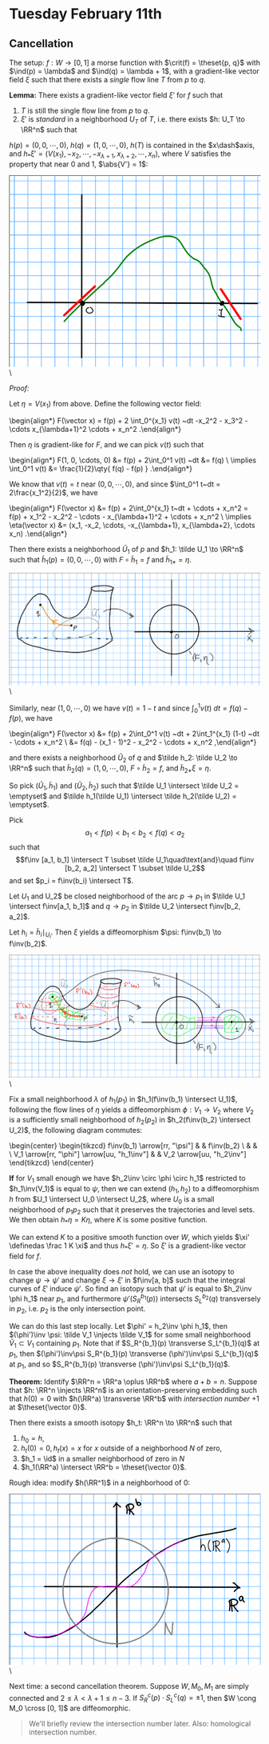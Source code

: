 # Tuesday February 11th

## Cancellation

The setup:
$f: W \to [0, 1]$ a morse function with $\crit(f) = \theset{p, q}$ with $\ind(p) = \lambda$ and $\ind(q) = \lambda + 1$, with a gradient-like vector field $\xi$ such that there exists a *single* flow line $T$ from $p$ to $q$.

**Lemma:**
There exists a gradient-like vector field $\xi'$ for $f$ such that

1. $T$ is still the single flow line from $p$ to $q$.
2. $\xi'$ is *standard* in a neighborhood $U_T$ of $T$, i.e. there exists $h: U_T \to \RR^n$ such that 

$h(p) = (0, 0, \cdots, 0)$, $h(q) = (1, 0,\cdots, 0)$,
  $h(T)$ is contained in the $x\dash$axis, and $h_* \xi' = (V(x_1), -x_2, \cdots, -x_{\lambda+1}, x_{\lambda+2}, \cdots, x_n)$,
  where $V$ satisfies the property that near 0 and 1, $\abs{V'} = 1$:

![Image](figures/2020-02-11-11:08.png)\

*Proof:*

Let $\eta = V(x_1)$ from above.
Define the following vector field:

\begin{align*}
F(\vector x) = f(p) + 2 \int_0^{x_1} v(t) ~dt -x_2^2 - x_3^2 - \cdots x_{\lambda+1}^2 \cdots + x_n^2
.\end{align*}

Then $\eta$ is gradient-like for $F$, and we can pick $v(t)$ such that

\begin{align*}
F(1, 0, \cdots, 0) &=
f(p) + 2\int_0^1 v(t) ~dt &= f(q) \\
\implies \int_0^1 v(t) &= \frac{1}{2}\qty{ f(q) - f(p)  }
.\end{align*}


We know that $v(t) = t$ near $(0, 0, \cdots, 0)$, and since $\int_0^1 t~dt = 2\frac{x_1^2}{2}$, we have

\begin{align*}
F(\vector x) 
&= f(p) + 2\int_0^{x_1} t~dt + \cdots + x_n^2 = f(p) + x_1^2 - x_2^2 - \cdots - x_{\lambda+1}^2 + \cdots + x_n^2 \\
\implies \eta(\vector x) 
&= (x_1, -x_2, \cdots, -x_{\lambda+1}, x_{\lambda+2}, \cdots x_n)
.\end{align*}

Then there exists a neighborhood $\tilde U_1$ of $p$ and $h_1: \tilde U_1 \to \RR^n$ such that $\tilde h_1(p) = (0, 0, \cdots, 0)$ with $F \circ \tilde h_1 = f$ and $\tilde h_{1*} = \eta$.


![Image](figures/2020-02-11-11:21.png)\

Similarly, near $(1, 0, \cdots, 0)$ we have $v(t) = 1 -t$ and since $\int_0^1 v(t)~dt = f(q) - f(p)$, we have

\begin{align*}
F(\vector x) &= f(p) + 2\int_0^1 v(t) ~dt + 2\int_1^{x_1} (1-t) ~dt - \cdots + x_n^2 \\
&= f(q) - (x_1 - 1)^2 - x_2^2 - \cdots + x_n^2
,\end{align*}

and there exists a neighborhood $\tilde U_2$ of $q$ and $\tilde h_2: \tilde U_2 \to \RR^n$ such that $\tilde h_2(q) = (1, 0, \cdots, 0)$, $F\circ \tilde h_2 = f$, and $\tilde h_{2*} \xi = \eta$.

So pick $(\tilde U_1,\tilde h_1)$ and $(\tilde U_2, \tilde h_2)$ such that $\tilde U_1 \intersect \tilde U_2 = \emptyset$ and $\tilde h_1(\tilde U_1) \intersect \tilde h_2(\tilde U_2) = \emptyset$.

Pick $$a_1 < f(p) < b_1 < b_2 < f(q) < a_2$$ such that 
$$f\inv [a_1, b_1] \intersect T \subset \tilde U_1\quad\text{and}\quad f\inv [b_2, a_2] \intersect T \subset \tilde U_2$$ 
and set $p_i = f\inv(b_i) \intersect T$.

Let $U_1$ and U_2$ be closed neighborhood of the arc $p \to p_1$ in $\tilde U_1 \intersect f\inv[a_1, b_1]$ and $q \to p_2$ in $\tilde U_2 \intersect f\inv[b_2, a_2]$.

Let $h_i = \tilde h_i \mid_{U_i}$.
Then $\xi$ yields a diffeomorphism $\psi: f\inv(b_1) \to f\inv(b_2)$.

![Image](figures/2020-02-11-11:37.png)\

Fix a small neighborhood $\lambda$ of $h_1(p_1)$ in $h_1(f\inv(b_1) \intersect U_1)$, following the flow lines of $\eta$ yields a diffeomorphism $\phi: V_1 \to V_2$ where $V_2$ is a sufficiently small neighborhood of $h_2(p_2)$ in $h_2(f\inv(b_2) \intersect U_2)$, the following diagram commutes:

\begin{center}
\begin{tikzcd}
f\inv(b_1) \arrow[rr, "\psi"]                &  & f\inv(b_2)                \\
                                             &  &                           \\
V_1 \arrow[rr, "\phi"] \arrow[uu, "h_1\inv"] &  & V_2 \arrow[uu, "h_2\inv"]
\end{tikzcd}
\end{center}


**If** for $V_1$ small enough we have $h_2\inv \circ \phi \circ h_1$ restricted to $h_1\inv(V_1)$ is equal to $\psi$, then we can extend $(h_1, h_2)$ to a diffeomorphism $h$ from $U_1 \intersect U_0 \intersect U_2$, where $U_0$ is a small neighborhood of $p_1 p_2$ such that it preserves the trajectories and level sets.
We then obtain $h_* \eta = K \eta$, where $K$ is some positive function.

We can extend $K$ to a positive smooth function over $W$, which yields $\xi' \definedas \frac 1 K \xi$ and thus $h_* \xi' = \eta$.
So $\xi'$ is a gradient-like vector field for $f$.

In case the above inequality does *not* hold, we can use an isotopy to change $\psi \to \psi'$ and change $\xi \to \xi'$ in $f\inv[a, b]$ such that the integral curves of $\xi'$ induce $\psi'$.
So find an isotopy such that $\psi'$ is equal to $h_2\inv \phi h_1$ near $p_1$, and furthermore $\psi'(S_R^{b_1}(p))$ intersects $S_L^{b_2}(q)$ transversely in $p_2$, i.e. $p_2$ is the only intersection point.

We can do this last step locally.
Let $\phi' = h_2\inv \phi h_1$, then $(\phi')\inv \psi: \tilde V_1 \injects \tilde V_1$ for some small neighborhood $\tilde V_1 \subset V_1$ containing $p_1$.
Note that if
$S_R^{b_1}(p) \transverse S_L^{b_1}(q)$ 
at $p_1$, then
$(\phi')\inv\psi S_R^{b_1}(p) \transverse (\phi')\inv\psi S_L^{b_1}(q)$
at $p_1$, and so 
$S_R^{b_1}(p) \transverse (\phi')\inv\psi S_L^{b_1}(q)$.

**Theorem:**
Identify $\RR^n = \RR^a \oplus \RR^b$ where $a+b = n$.
Suppose that $h: \RR^n \injects \RR^n$ is an orientation-preserving embedding such that $h(0) = 0$ with $h(\RR^a) \transverse \RR^b$ with *intersection number* $+1$ at $\theset{\vector 0}$.

Then there exists a smooth isotopy $h_t: \RR^n \to \RR^n$ such that

1. $h_0 = h$,
2. $h_t(0) = 0, h_t(x) = x$ for $x$ outside of a neighborhood $N$ of zero,
3. $h_1 = \id$ in a smaller neighborhood of zero in $N$
4. $h_1(\RR^a) \intersect \RR^b = \theset{\vector 0}$.

Rough idea: modify $h(\RR^1)$ in a neighborhood of $0$:

![Image](figures/2020-02-11-12:13.png)\

Next time: a second cancellation theorem.
Suppose $W, M_0, M_1$ are simply connected and $2\leq \lambda < \lambda+1 \leq n-3$.
If $S_R^c(p) \cdot S_L^c(q) = \pm 1$, then $W \cong M_0 \cross [0, 1]$ are diffeomorphic.

> We'll briefly review the intersection number later. 
> Also: homological intersection number.
